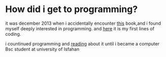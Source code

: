 # How did i get to programming?
it was december 2013 when i accidentally encounter <a href=https://github.com/Mehrdadghassabi/Memories/blob/main/High_school/books/q-basic/q-basic.pdf>this</a> book,and i found myself deeply interested in programming. and  <a href=https://github.com/Mehrdadghassabi/Memories/tree/main/High_school/codes>here</a> it is my first lines of coding.

i countinued programming and <a href=https://github.com/Mehrdadghassabi/Memories/tree/main/High_school/books>reading</a> about it until i became a computer Bsc student at university of Isfahan
